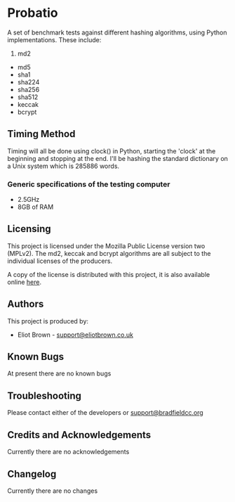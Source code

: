 Probatio
========

A set of benchmark tests against different hashing algorithms, using Python implementations.
 These include:
1. md2
+ md5
+ sha1
+ sha224
+ sha256
+ sha512
+ keccak
+ bcrypt

Timing Method
-------------

Timing will all be done using clock() in Python, starting the 'clock' at the beginning and stopping at the end. I'll be hashing the standard dictionary on a Unix system which is 285886 words.

### Generic specifications of the testing computer
* 2.5GHz
* 8GB of RAM

Licensing
---------
This project is licensed under the Mozilla Public License version two (MPLv2). The md2, keccak and bcrypt algorithms are all subject to the individual licenses of the producers.

A copy of the license is distributed with this project, it is also available online [here](http://www.mozilla.org/MPL/2.0/).

Authors
-------
This project is produced by:

* Eliot Brown - <support@eliotbrown.co.uk>

Known Bugs
----------
At present there are no known bugs

Troubleshooting
---------------
Please contact either of the developers or <support@bradfieldcc.org>

Credits and Acknowledgements
----------------------------
Currently there are no acknowledgements

Changelog
---------
Currently there are no changes
